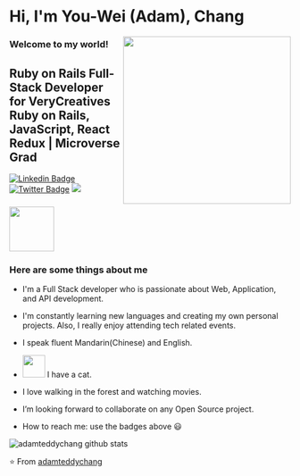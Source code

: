 <h1> Hi, I'm You-Wei (Adam), Chang</h1>
<img align='right' src="https://user-images.githubusercontent.com/63560332/139526775-c5ba01e1-6210-46af-94a7-83939c8542dc.gif" height="300">
<h3>Welcome to my world!</h3>
<h2>Ruby on Rails Full-Stack Developer for VeryCreatives <br>
 Ruby on Rails, JavaScript, React Redux | Microverse Grad</h2>
 
[![Linkedin Badge](https://img.shields.io/badge/-Adam%20Chang-blue?style=flat-square&logo=Linkedin&logoColor=white&link=https://www.linkedin.com/in/adamteddychang/)](https://www.linkedin.com/in/adamteddychang/)
[![Twitter Badge](https://img.shields.io/badge/-@AdamChang3_-1ca0f1?style=flat-square&labelColor=1ca0f1&logo=twitter&logoColor=white&link=https://twitter.com/AdamChang3)](https://twitter.com/AdamChang3)
[![](https://img.shields.io/badge/-Portfolio-brightgreen)](https://adamteddychang.netlify.app/)

### <img src="https://media.giphy.com/media/LVrHEIxyJRaq89XlwN/giphy.gif" width="80"> 
### Here are some things about me


-  I'm a Full Stack developer who is passionate about Web, Application, and API development.

-  I'm constantly learning new languages and creating my own personal projects. Also, I really enjoy attending tech related events.

-  I speak fluent Mandarin(Chinese) and English.

- <img src="https://media.giphy.com/media/quqvgJL5aA4edF2eDX/giphy.gif" height="40"> I have a cat. 

-  I love walking in the forest and watching movies.

-  I’m looking forward to collaborate on any Open Source project.

-  How to reach me: use the badges above 😃

![adamteddychang github stats](https://github-readme-stats-lac-one-37.vercel.app/api?username=adamteddychang)

⭐️ From [adamteddychang](https://github.com/adamteddychang)

